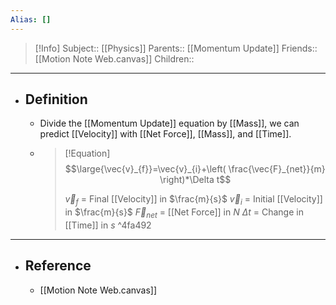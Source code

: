 ```yaml
---
Alias: []
---
```

> [!Info]
> Subject:: [[Physics]]
> Parents:: [[Momentum Update]]
> Friends:: [[Motion Note Web.canvas]]
> Children:: 
---
- ## Definition
	- Divide the [[Momentum Update]] equation by [[Mass]], we can predict [[Velocity]] with [[Net Force]], [[Mass]], and [[Time]].
	- > [!Equation]
	  > $$\large{\vec{v}_{f}}=\vec{v}_{i}+\left( \frac{\vec{F}_{net}}{m} \right)*\Delta t$$
	  > 
	  > $\vec{v}_{f}$ = Final [[Velocity]] in $\frac{m}{s}$
	  > $\vec{v}_{i}$ = Initial [[Velocity]] in $\frac{m}{s}$
	  > $\vec{F}_{net}$ = [[Net Force]] in $N$
	  > $\Delta t$ = Change in [[Time]] in $s$ ^4fa492
---
- ## Reference
	- [[Motion Note Web.canvas]]